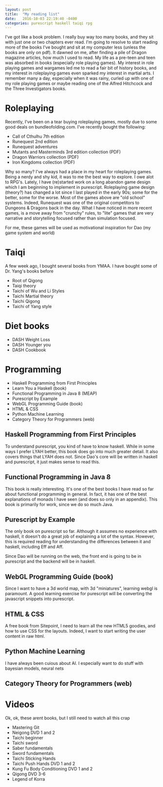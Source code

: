 ```yaml
---
layout: post
title:  "My reading list"
date:   2016-10-03 22:19:40 -0400
categories: purescript haskell taiqi rpg
---
```

I've got like a book problem.  I really buy way too many books, and they sit with just one or two chapters ever read.
I'm going to resolve to start reading more of the books I've bought and sit at my computer less (unless the books are
only on pdf).  It dawned on me, after finding a pile of Dragon magazine articles, how much I used to read.  My life
as a pre-teen and teen was absorbed in books (especially role playing games).  My interest in role playing games and
wargames led me to read a fair bit of history books, and my interest in roleplaying games even sparked my interest
in martial arts.  I remember many a day, especially when it was rainy, curled up with one of my role playing games or
maybe reading one of the Alfred Hitchcock and the Three Investigators books.  

# Roleplaying

Recently, I've been on a tear buying roleplaying games, mostly due to some good deals on bundleofolding.com.  I've
recently bought the following:

- Call of Cthulhu 7th edition
- Runequest 2nd edition
- Runequest adventures
- Mutants and Masterminds 3rd edition collection (PDF)
- Dragon Warriors collection (PDF)
- Iron Kingdoms collection (PDF)

Why so many?  I've always had a place in my heart for roleplaying games.  Being a nerdy and shy kid, it was to me the
best way to explore.  I owe alot to RPG's.  Lately, I have (re)started work on a long abandon game design which I am
beginning to implement in purescript.  Roleplaying game design (theory?) has changed a lot since I last played in the
early 90s; some for the better, some for the worse.  Most of the games above are "old school" systems.  Indeed,
Runequest was one of the original competitors to Dungeons & Dragons back in the day.  What I have noticed in more recent
games, is a move away from "crunchy" rules, to "lite" games that are very narrative and storytelling focused rather
than simulation focused.  

For me, these games will be used as motivational inspiration for Dao (my game system and world)

# Taiqi

A few week ago, I bought several books from YMAA.  I have bought some of Dr. Yang's books before

- Root of Qigong
- Taiqi theory
- Taichi of Wu and Li Styles
- Taichi Martial theory
- Taichi Qigong
- Taichi of Yang style


# Diet books

- DASH Weight Loss
- DASH Younger you
- DASH Cookbook

# Programming

- Haskell Programming from First Principles
- Learn You a Haskell (book)
- Functional Programming in Java 8 (MEAP)
- Purescript by Example
- WebGL Programming Guide (book)
- HTML & CSS
- Python Machine Learning
- Category Theory for Programmers (web)

## Haskell Programming from First Principles

To understand purescript, you kind of have to know haskell.  While in some ways I prefer LYAH better, this book does go
into much greater detail.  It also covers things that LYAH does not.  Since Dao's core will be written in haskell and
purescript, it just makes sense to read this.

## Functional Programming in Java 8

This book is really interesting.  It's one of the best books I have read so far about functional programming in general.
In fact, it has one of the best explanations of monads I have seen (and does so only in an appendix).  This book is
primarily for work, since we do so much Java.

## Purescript by Example

The only book on purescript so far.  Although it assumes no experience with haskell, it doesn't do a great job of
explaining a lot of the syntax.  However, this is required reading for understanding the differences between it and
haskell, including Eff and Aff.

Since Dao will be running on the web, the front end is going to be in purescript and the backend will be in haskell.  

## WebGL Programming Guide (book)

Since I want to have a 3d world map, with 3d "miniatures", learning webgl is paramount.  A good learning exercise for
purescript will be converting the javascript snippets into purescript.

## HTML & CSS

A free book from Sitepoint, I need to learn all the new HTML5 goodies, and how to use CSS for the layouts.  Indeed, I
want to start writing the user content in raw html.

## Python Machine Learning

I have always been cuious about AI.  I especially want to do stuff with bayesian models, neural nets

## Category Theory for Programmers (web)



# Videos

Ok, ok, these arent books, but I still need to watch all this crap

- Mastering Git
- Neigong DVD 1 and 2
- Taichi beginner
- Taichi sword
- Saber fundamentals
- Sword fundamentals
- Taichi Sticking Hands
- Taichi Push Hands DVD 1 and 2
- Kung Fu Body Conditioning DVD 1 and 2
- Qigong DVD 3-6
- Legend of Korra
